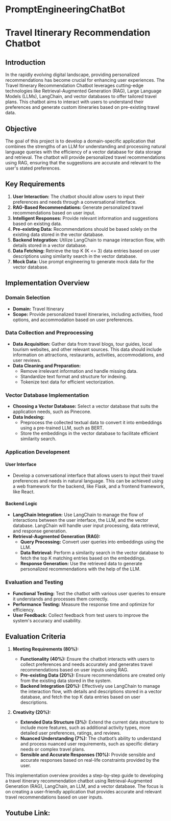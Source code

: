# PromptEngineeringChatBot

# Travel Itinerary Recommendation Chatbot

## Introduction

In the rapidly evolving digital landscape, providing personalized recommendations has become crucial for enhancing user experiences. The Travel Itinerary Recommendation Chatbot leverages cutting-edge technologies like Retrieval-Augmented Generation (RAG), Large Language Models (LLMs), LangChain, and vector databases to offer tailored travel plans. This chatbot aims to interact with users to understand their preferences and generate custom itineraries based on pre-existing travel data.

## Objective

The goal of this project is to develop a domain-specific application that combines the strengths of an LLM for understanding and processing natural language queries with the efficiency of a vector database for data storage and retrieval. The chatbot will provide personalized travel recommendations using RAG, ensuring that the suggestions are accurate and relevant to the user's stated preferences.

## Key Requirements

1. **User Interaction:** The chatbot should allow users to input their preferences and needs through a conversational interface.
2. **RAG-Based Recommendations:** Generate personalized travel recommendations based on user input.
3. **Intelligent Responses:** Provide relevant information and suggestions based on existing data.
4. **Pre-existing Data:** Recommendations should be based solely on the existing data stored in the vector database.
5. **Backend Integration:** Utilize LangChain to manage interaction flow, with details stored in a vector database.
6. **Data Fetching:** Retrieve the top K (K <= 3) data entries based on user descriptions using similarity search in the vector database.
7. **Mock Data:** Use prompt engineering to generate mock data for the vector database.

## Implementation Overview

### Domain Selection
- **Domain:** Travel Itinerary
- **Scope:** Provide personalized travel itineraries, including activities, food options, and accommodation based on user preferences.

### Data Collection and Preprocessing
- **Data Acquisition:** Gather data from travel blogs, tour guides, local tourism websites, and other relevant sources. This data should include information on attractions, restaurants, activities, accommodations, and user reviews.
- **Data Cleaning and Preparation:** 
  - Remove irrelevant information and handle missing data.
  - Standardize text format and structure for indexing.
  - Tokenize text data for efficient vectorization.

### Vector Database Implementation
- **Choosing a Vector Database:** Select a vector database that suits the application needs, such as Pinecone.
- **Data Indexing:**
  - Preprocess the collected textual data to convert it into embeddings using a pre-trained LLM, such as BERT.
  - Store the embeddings in the vector database to facilitate efficient similarity search.

### Application Development

#### User Interface
- Develop a conversational interface that allows users to input their travel preferences and needs in natural language. This can be achieved using a web framework for the backend, like Flask, and a frontend framework, like React.

#### Backend Logic
- **LangChain Integration:** Use LangChain to manage the flow of interactions between the user interface, the LLM, and the vector database. LangChain will handle user input processing, data retrieval, and response generation.
- **Retrieval-Augmented Generation (RAG):**
  - **Query Processing:** Convert user queries into embeddings using the LLM.
  - **Data Retrieval:** Perform a similarity search in the vector database to fetch the top K matching entries based on the embeddings.
  - **Response Generation:** Use the retrieved data to generate personalized recommendations with the help of the LLM.

### Evaluation and Testing

- **Functional Testing:** Test the chatbot with various user queries to ensure it understands and processes them correctly.
- **Performance Testing:** Measure the response time and optimize for efficiency.
- **User Feedback:** Collect feedback from test users to improve the system's accuracy and usability.

## Evaluation Criteria

1. **Meeting Requirements (80%):**
   - **Functionality (40%):** Ensure the chatbot interacts with users to collect preferences and needs accurately and generates travel recommendations based on user inputs using RAG.
   - **Pre-existing Data (20%):** Ensure recommendations are created only from the existing data stored in the system.
   - **Backend Integration (20%):** Effectively use LangChain to manage the interaction flow, with details and descriptions stored in a vector database, and fetch the top K data entries based on user descriptions.

2. **Creativity (20%):**
   - **Extended Data Structure (3%):** Extend the current data structure to include more features, such as additional activity types, more detailed user preferences, ratings, and reviews.
   - **Nuanced Understanding (7%):** The chatbot’s ability to understand and process nuanced user requirements, such as specific dietary needs or complex travel plans.
   - **Sensible and Accurate Responses (10%):** Provide sensible and accurate responses based on real-life constraints provided by the user.

This implementation overview provides a step-by-step guide to developing a travel itinerary recommendation chatbot using Retrieval-Augmented Generation (RAG), LangChain, an LLM, and a vector database. The focus is on creating a user-friendly application that provides accurate and relevant travel recommendations based on user inputs.

## Youtube Link: 
